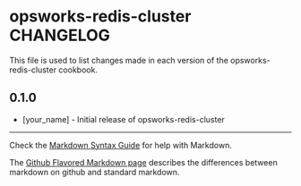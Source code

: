opsworks-redis-cluster CHANGELOG
================================

This file is used to list changes made in each version of the opsworks-redis-cluster cookbook.

0.1.0
-----
- [your_name] - Initial release of opsworks-redis-cluster

- - -
Check the [Markdown Syntax Guide](http://daringfireball.net/projects/markdown/syntax) for help with Markdown.

The [Github Flavored Markdown page](http://github.github.com/github-flavored-markdown/) describes the differences between markdown on github and standard markdown.
